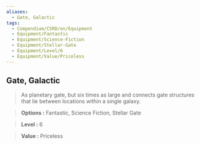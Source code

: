 ```yaml
---
aliases:
  - Gate, Galactic
tags:
  - Compendium/CSRD/en/Equipment
  - Equipment/Fantastic
  - Equipment/Science-Fiction
  - Equipment/Stellar-Gate
  - Equipment/Level/6
  - Equipment/Value/Priceless
---
```

  
    
## Gate, Galactic    
    
>As planetary gate, but six times as large and connects gate structures that lie between locations within a single galaxy.    
> **Options :** Fantastic, Science Fiction, Stellar Gate    
> **Level :** 6    
> **Value :** Priceless